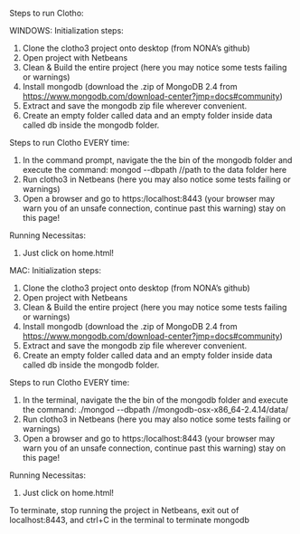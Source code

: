 Steps to run Clotho:

WINDOWS:
Initialization steps:
1. Clone the clotho3 project onto desktop (from NONA’s github)
2. Open project with Netbeans
3. Clean & Build the entire project (here you may notice some tests failing or warnings)
4. Install mongodb (download the .zip of MongoDB 2.4 from   https://www.mongodb.com/download-center?jmp=docs#community)
5. Extract and save the mongodb zip file wherever convenient.
6. Create an empty folder called data and an empty folder inside data called db inside the mongodb folder.

Steps to run Clotho EVERY time:
1. In the command prompt, navigate the the bin of the mongodb folder and execute the command: mongod --dbpath //path to the data folder here
2. Run clotho3 in Netbeans (here you may also notice some tests failing or warnings)
3. Open a browser and go to https:/localhost:8443 (your browser may warn you of an unsafe connection, continue past this warning)
stay on this page!

Running Necessitas:
1. Just click on home.html!


MAC:
Initialization steps:
1. Clone the clotho3 project onto desktop (from NONA’s github)
2. Open project with Netbeans
3. Clean & Build the entire project (here you may notice some tests failing or warnings)
4. Install mongodb (download the .zip of MongoDB 2.4 from   https://www.mongodb.com/download-center?jmp=docs#community)
5. Extract and save the mongodb zip file wherever convenient.
6. Create an empty folder called data and an empty folder inside data called db inside the mongodb folder.

Steps to run Clotho EVERY time:
1. In the terminal, navigate the the bin of the mongodb folder and execute the command: ./mongod --dbpath /<saved location>/mongodb-osx-x86_64-2.4.14/data/
2. Run clotho3 in Netbeans (here you may also notice some tests failing or warnings)
3. Open a browser and go to https:/localhost:8443 (your browser may warn you of an unsafe connection, continue past this warning)
stay on this page!

Running Necessitas:
1. Just click on home.html!

To terminate, stop running the project in Netbeans, exit out of localhost:8443, and ctrl+C in the terminal to terminate mongodb		
